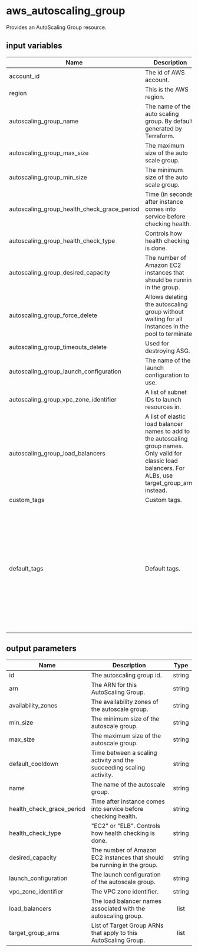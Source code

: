 # aws_autoscaling_group

Provides an AutoScaling Group resource.

## input variables

| Name | Description | Type | Default | Required |
|------|-------------|:----:|:-----:|:-----:|
|account_id|The id of AWS account.|string||Yes|
|region|This is the AWS region.|string|us-east-1|Yes|
|autoscaling_group_name|The name of the auto scaling group. By default generated by Terraform.|string|{{ name }}|No|
|autoscaling_group_max_size|The maximum size of the auto scale group.|number|5|No|
|autoscaling_group_min_size|The minimum size of the auto scale group.|number|2|No|
|autoscaling_group_health_check_grace_period|Time (in seconds) after instance comes into service before checking health.|number|300|No|
|autoscaling_group_health_check_type|Controls how health checking is done.|string|ELB|No|
|autoscaling_group_desired_capacity|The number of Amazon EC2 instances that should be running in the group.|number|2|No|
|autoscaling_group_force_delete|Allows deleting the autoscaling group without waiting for all instances in the pool to terminate.|boolean|true|No|
|autoscaling_group_timeouts_delete|Used for destroying ASG.|string|15m|No|
|autoscaling_group_launch_configuration|The name of the launch configuration to use.|string||Yes|
|autoscaling_group_vpc_zone_identifier|A list of subnet IDs to launch resources in.|list||Yes|
|autoscaling_group_load_balancers|A list of elastic load balancer names to add to the autoscaling group names. Only valid for classic load balancers. For ALBs, use target_group_arns instead.|list||Yes|
|custom_tags|Custom tags.|list||No|
|default_tags|Default tags.|list|[{key = "ThubName" value= "{{ name }}" propagate_at_launch = true},{key = "ThubCode" value = "{{ code }}" propagate_at_launch = true}, {key = "ThubEnv" value = "default" propagate_at_launch = true},{ key = "Description" value = "Managed by TerraHub" propagate_at_launch = true}]|No|

## output parameters

| Name | Description | Type |
|------|-------------|:----:|
|id|The autoscaling group id.|string|
|arn|The ARN for this AutoScaling Group.|string|
|availability_zones|The availability zones of the autoscale group.|string|
|min_size|The minimum size of the autoscale group.|string|
|max_size|The maximum size of the autoscale group.|string|
|default_cooldown|Time between a scaling activity and the succeeding scaling activity.|string|
|name|The name of the autoscale group.|string|
|health_check_grace_period|Time after instance comes into service before checking health.|string|
|health_check_type|"EC2" or "ELB". Controls how health checking is done.|string|
|desired_capacity|The number of Amazon EC2 instances that should be running in the group.|string|
|launch_configuration|The launch configuration of the autoscale group.|string|
|vpc_zone_identifier|The VPC zone identifier.|string|
|load_balancers|The load balancer names associated with the autoscaling group.|list|
|target_group_arns|List of Target Group ARNs that apply to this AutoScaling Group.|list|
